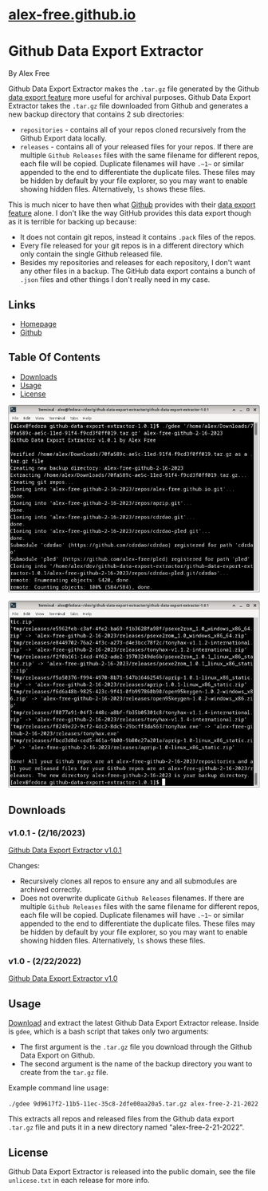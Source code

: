 # [alex-free.github.io](https://alex-free.github.io)

# Github Data Export Extractor

By Alex Free

Github Data Export Extractor makes the `.tar.gz` file generated by the Github [data export feature](https://github.blog/2018-12-19-download-your-data/) more useful for archival purposes. Github Data Export Extractor takes the `.tar.gz` file downloaded from Github and generates a new backup directory that contains 2 sub directories:

*   `repositories` - contains all of your repos cloned recursively from the Github Export data locally.
*   `releases` - contains all of your released files for your repos. If there are multiple `Github Releases` files with the same filename for different repos, each file will be copied. Duplicate filenames will have `.~1~` or similar appended to the end to differentiate the duplicate files. These files may be hidden by default by your file explorer, so you may want to enable showing hidden files. Alternatively, `ls` shows these files.

This is much nicer to have then what [Github](https://github.com) provides with their [data export feature](https://github.blog/2018-12-19-download-your-data/) alone. I don't like the way GitHub provides this data export though as it is terrible for backing up because:

*   It does not contain git repos, instead it contains `.pack` files of the repos.
*   Every file released for your git repos is in a different directory which only contain the single Github released file.
*   Besides my repositories and releases for each repository, I don't want any other files in a backup. The GitHub data export contains a bunch of `.json` files and other things I don't really need in my case.

## Links

*   [Homepage](https://alex-free.github.io/gdee)
*   [Github](https://github.com/alex-free/github-data-export-extractor)

## Table Of Contents

*   [Downloads](#downloads)
*   [Usage](#usage)
*   [License](#license)

![example 1](images/gdee-1.png) 

![example 2](images/gdee-2.png)

## Downloads

### v1.0.1 - (2/16/2023)

[Github Data Export Extractor v1.0.1](https://github.com/alex-free/github-data-export-extractor/releases/download/v1.0.1/github-data-export-extractor-1.0.1.zip)

Changes: 

*   Recursively clones all repos to ensure any and all submodules are archived correctly.
*   Does not overwrite duplicate `Github Releases` filenames. If there are multiple `Github Releases` files with the same filename for different repos, each file will be copied. Duplicate filenames will have `.~1~` or similar appended to the end to differentiate the duplicate files. These files may be hidden by default by your file explorer, so you may want to enable showing hidden files. Alternatively, `ls` shows these files.

### v1.0 - (2/22/2022)

[Github Data Export Extractor v1.0](https://github.com/alex-free/github-data-export-extractor/releases/download/v1.0/github-data-export-extractor-1.0.zip)

## Usage

[Download](#downloads) and extract the latest Github Data Export Extractor release. Inside is `gdee`, which is a bash script that takes only two arguments:

*   The first argument is the `.tar.gz` file you download through the Github Data Export on Github.
*   The second argument is the name of the backup directory you want to create from the `tar.gz` file.

Example command line usage:

`./gdee 9d9617f2-11b5-11ec-35c8-2dfe00aa20a5.tar.gz alex-free-2-21-2022`

This extracts all repos and released files from the Github data export `.tar.gz` file and puts it in a new directory named "alex-free-2-21-2022".

## License

Github Data Export Extractor is released into the public domain, see the file `unlicese.txt` in each release for more info.
